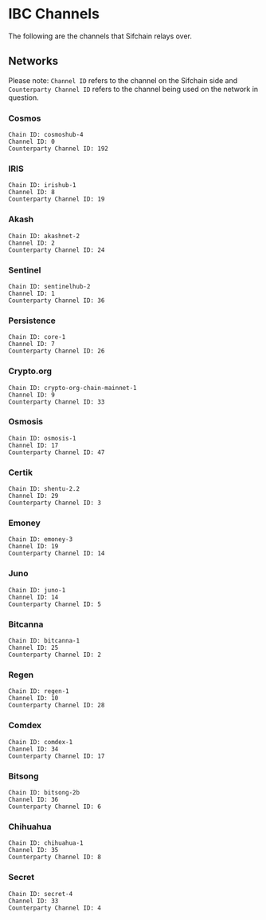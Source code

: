 # IBC Channels

The following are the channels that Sifchain relays over.

## Networks

Please note: `Channel ID` refers to the channel on the Sifchain side and `Counterparty Channel ID` refers to the channel being used on the network in question.

### Cosmos

```
Chain ID: cosmoshub-4
Channel ID: 0
Counterparty Channel ID: 192
```

### IRIS

```
Chain ID: irishub-1
Channel ID: 8
Counterparty Channel ID: 19
```

### Akash

```
Chain ID: akashnet-2
Channel ID: 2
Counterparty Channel ID: 24
```

### Sentinel

```
Chain ID: sentinelhub-2
Channel ID: 1
Counterparty Channel ID: 36
```

### Persistence

```
Chain ID: core-1
Channel ID: 7
Counterparty Channel ID: 26
```

### Crypto.org

```
Chain ID: crypto-org-chain-mainnet-1
Channel ID: 9
Counterparty Channel ID: 33
```

### Osmosis

```
Chain ID: osmosis-1
Channel ID: 17
Counterparty Channel ID: 47
```

### Certik

```
Chain ID: shentu-2.2
Channel ID: 29
Counterparty Channel ID: 3
```

### Emoney

```
Chain ID: emoney-3
Channel ID: 19
Counterparty Channel ID: 14
```

### Juno

```
Chain ID: juno-1
Channel ID: 14
Counterparty Channel ID: 5
```

### Bitcanna

```
Chain ID: bitcanna-1
Channel ID: 25
Counterparty Channel ID: 2
```

### Regen

```
Chain ID: regen-1
Channel ID: 10
Counterparty Channel ID: 28
```

### Comdex

```
Chain ID: comdex-1
Channel ID: 34
Counterparty Channel ID: 17
```

### Bitsong

```
Chain ID: bitsong-2b
Channel ID: 36
Counterparty Channel ID: 6
```

### Chihuahua

```
Chain ID: chihuahua-1
Channel ID: 35
Counterparty Channel ID: 8
```

### Secret

```
Chain ID: secret-4
Channel ID: 33
Counterparty Channel ID: 4
```
